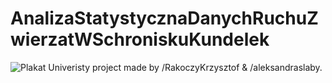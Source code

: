 # AnalizaStatystycznaDanychRuchuZwierzatWSchroniskuKundelek
![Plakat](https://user-images.githubusercontent.com/117986987/232891522-2d964d88-77b1-47fc-b1d4-d46ea60424f6.png)
Univeristy project made by /RakoczyKrzysztof & /aleksandraslaby.
